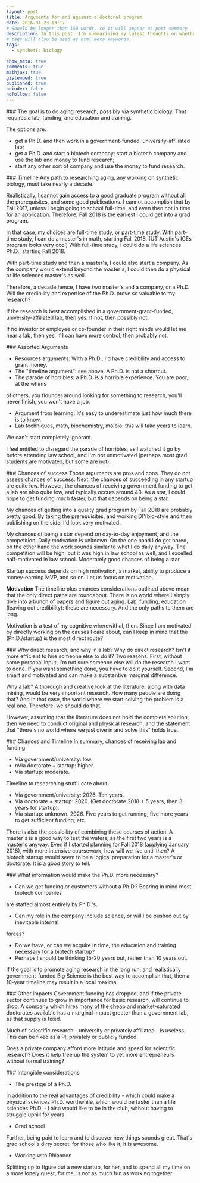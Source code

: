 ```yaml
---
layout: post
title: Arguments for and against a doctoral program
date: 2016-04-23 13:17
# Should be longer than 150 words, so it will appear as post summary
description: In this post, I'm summarising my latest thoughts on whether to get a Ph.D., a topic worth considering in depth!
# tags will also be used as html meta keywords.
tags:
  - synthetic biology

show_meta: true
comments: true
mathjax: true
gistembed: true
published: true
noindex: false
nofollow: false
---
```


\### The goal is to do aging research, possibly via synthetic biology.
That requires a lab, funding, and education and training.

The options are: 

-   get a Ph.D. and then work in a government-funded, university-affiliated lab;
-   get a Ph.D. and start a biotech company; start a biotech company and use the lab and money to fund research;
-   start any other sort of company and use the money to fund research.

\### Timeline
Any path to researching aging, any working on synthetic biology, must take nearly
a decade. 

Realistically, I cannot gain access to a good graduate program without all the
prerequisites, and some good publications. I cannot accomplish that by Fall 2017,
unless I begin going to school full-time, and even then not in time for an application.
Therefore, Fall 2018 is the earliest I could get into a grad program.

In that case, my choices are full-time study, or part-time study.
With part-time study, I can do a master's in math, starting Fall 2018.
(UT Austin's ICEs program looks very cool)
With full-time study, I could do a life sciences Ph.D., starting Fall 2018.

With part-time study and then a master's, I could also start a company.
As the company would extend beyond the master's, I could then do a physical or 
life sciences master's as well. 

Therefore, a decade hence, I have two master's and a company, or a Ph.D.
Will the credibility and expertise of the Ph.D. prove so valuable to my research?

If the research is best accomplished in a government-grant-funded, university-affiliated lab,
then yes. If not, then possibly not.

If no investor or employee or co-founder in their right minds would let me near a lab,
then yes. If I can have more control, then probably not.

\### Assorted Arguments

-   Resources arguments: With a Ph.D., I'd have credibility and access to grant money.
-   The "timeline argument": see above. A Ph.D. is not a shortcut.
-   The parade of horribles: a Ph.D. is a horrible experience. You are poor, at the whims

of others, you flounder around looking for something to research, you'll never finish,
you won't have a job.

-   Argument from learning: It's easy to underestimate just how much there is to know.
-   Lab techniques, math, biochemistry, molbio: this will take years to learn.

We can't start completely ignorant.

I feel entitled to disregard the parade of horribles, as I watched it go by before
attending law school, and I'm not unmotivated (perhaps most grad students are motivated,
but some are not).

\### Chances of success
Those arguments are pros and cons. They do not assess chances of success.
Next, the chances of succeeding in any startup are quite low. However, the chances
of receiving government funding to get a lab are also quite low, and typically occurs
around 43. As a star, I could hope to get funding much faster, but that depends on being a star.

My chances of getting into a quality grad program by Fall 2018 are probably pretty good.
By taking the prerequisites, and working DIYbio-style and then publishing on the side,
I'd look very motivated.

My chances of being a star depend on day-to-day enjoyment, and the competition.
Daily motivation is unknown. On the one hand I do get bored, on the other hand the work
sounds similar to what I do daily anyway. The competition will be high, but it was high
in law school as well, and I excelled half-motivated in law school.
Moderately good chances of being a star.

Startup success depends on high motivation, a market, ability to produce a money-earning
MVP, and so on. Let us focus on motivation. 

****Motivation****
The timeline plus chances considerations outlined above mean that the only direct paths are roundabout. There is no world where I simply dive into a bunch of papers and figure out aging. 
Lab, funding, education (leaving out credibility): these are necessary. And the only paths to them are long.

Motivation is a test of my cognitive wherewithal, then. 
Since I am motivated by directly working on the causes I care about, can I keep in mind
that the (Ph.D./startup) is the most direct route?

\### Why direct research, and why in a lab?
Why do direct research? Isn't it more efficient to hire someone else to do it?
Two reasons. First, without some personal input, I'm not sure someone else will do the
research I want to done. If you want something done, you have to do it yourself.
Second, I'm smart and motivated and can make a substantive marginal difference.

Why a lab? A thorough and creative look at the literature, along with data mining,
would be very important research. How many people are doing that? And in that case,
the world where we start solving the problem is a real one. Therefore, we should do that.

However, assuming that the literature does not hold the complete solution, then we need to conduct original
and physical research, and the statement that "there's no world where we just dive
in and solve this" holds true.

\### Chances and Timeline
In summary, chances of receiving lab and funding 

-   Via government/university: low.
-   nVia doctorate + startup: higher.
-   Via startup: moderate.

Timeline to researching stuff I care about.

-   Via government/university: 2026. Ten years.
-   Via doctorate + startup: 2026. (Get doctorate 2018 + 5 years, then 3 years for startup).
-   Via startup: unknown. 2026. Five years to get running, five more years to get sufficient funding, etc.

There is also the possibility of combining these courses of action.
A master's is a good way to test the waters, as the first two years is a master's anyway.
Even if I started planning for Fall 2018 (applying January 2018), with more intensive
coursework, how will we live until then? A biotech startup would seem to be a logical
preparation for a master's or doctorate. It is a good story to tell.

\### What information would make the Ph.D. more necessary?

-   Can we get funding or customers without a Ph.D.? Bearing in mind most biotech companies

are staffed almost entirely by Ph.D.'s.

-   Can my role in the company include science, or will I be pushed out by inevitable internal

forces?

-   Do we have, or can we acquire in time, the education and training necessary for a biotech startup?
-   Perhaps I should be thinking 15-20 years out, rather than 10 years out.

If the goal is to promote aging research in the long run, and realistically government-funded Big Science is the best way to accomplish that,
then a 10-year timeline may result in a local maxima.

\### Other impacts
Government funding has dropped, and if the private sector continues to grow in importance
for basic research, will continue to drop.
A company which hires many of the cheap and market-saturated doctorates available
has a marginal impact greater than a government lab, as that supply is fixed.

Much of scientific research - university or privately affiliated - is useless.
This can be fixed as a PI, privately or publicly funded. 

Does a private company afford more latitude and speed for scientific research?
Does it help free up the system to yet more entrepreneurs without formal training?

\### Intangible considerations

-   The prestige of a Ph.D.

In addition to the real advantages of credibility - which could make a physical sciences Ph.D. worthwhile, which would be faster than a life sciences Ph.D. - I also would like to be in the club, without having to struggle uphill for years.

-   Grad school

Further, being paid to learn and to discover new things sounds great. That's grad school's dirty secret: for those who like it, it is awesome.

-   Working with Rhiannon

Splitting up to figure out a new startup, for her, and to spend all my time on a more lonely quest, for me, is not as much fun as working together.

